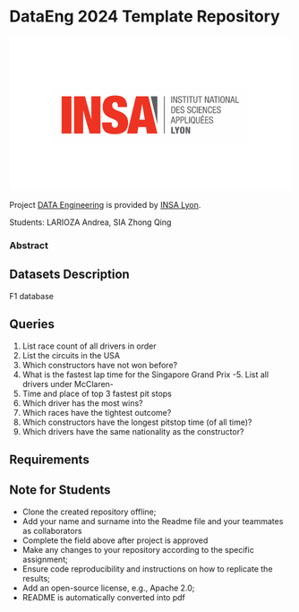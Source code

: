 # DataEng 2024 Template Repository

![Insalogo](./images/logo-insa_0.png)

Project [DATA Engineering](https://www.riccardotommasini.com/courses/dataeng-insa-ot/) is provided by [INSA Lyon](https://www.insa-lyon.fr/).

Students: LARIOZA Andrea, SIA Zhong Qing

### Abstract

## Datasets Description 
F1 database

## Queries 
1. List race count of all drivers in order
2. List the circuits in the USA
3. Which constructors have not won before?
4. What is the fastest lap time for the Singapore Grand Prix
-5. List all drivers under McClaren-
6. Time and place of top 3 fastest pit stops
7. Which driver has the most wins?
8. Which races have the tightest outcome?
9. Which constructors have the longest pitstop time (of all time)?
10. Which drivers have the same nationality as the constructor?

## Requirements

## Note for Students

* Clone the created repository offline;
* Add your name and surname into the Readme file and your teammates as collaborators
* Complete the field above after project is approved
* Make any changes to your repository according to the specific assignment;
* Ensure code reproducibility and instructions on how to replicate the results;
* Add an open-source license, e.g., Apache 2.0;
* README is automatically converted into pdf

